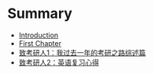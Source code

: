 # Summary

* [Introduction](README.md)
* [First Chapter](chapter1.md)
* [致考研人1：我过去一年的考研之路综述篇](1.md)
* [致考研人2：英语复习心得](2.md)

